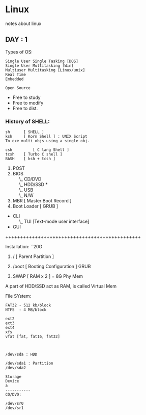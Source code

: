 # Linux
notes about linux 

## DAY : 1
Types of OS:
```
Single User Single Tasking [DOS]
Single User Multitasking [Win]
Multiuser Multitasking [Linux/unix]
Real Time
Embedded

Open Source
```
- Free to study
- Free to modify
- Free to dist.

### History of SHELL:
```
sh 		[ SHELL ]
ksh		[ Korn Shell ] : UNIX Script
To exe multi objs using a single obj.

csh 		[ C lang Shell ]
tcsh 	[ Turbo C shell ]
BASH  	[ ksh + tcsh ] 
```

1. POST
1. BIOS   
&nbsp;&nbsp;&nbsp;&nbsp;    \\_ CD/DVD  
&nbsp;&nbsp;&nbsp;&nbsp;    \\_ HDD/SSD *  
&nbsp;&nbsp;&nbsp;&nbsp;    \\_ USB  
&nbsp;&nbsp;&nbsp;&nbsp;    \\_ N/W
1. MBR [ Master Boot Record ]
1. Boot Loader [ GRUB ] 
			

* CLI  
&nbsp;&nbsp;&nbsp;&nbsp;    \\_ TUI [Text-mode user interface]   
* GUI

++++++++++++++++++++++++++++++++++++++++++++++

Installation:
``20G

1) /    		[ Parent Partition ] 

2) /boot		[ Booting Configuration ] GRUB

3) SWAP		[ RAM x 2 ] = 8G
							Phy 
							Mem

A part of HDD/SSD act as RAM, is called Virtual Mem





File SYstem:
``` 
FAT32 - 512 kb/block
NTFS  - 4 MB/block

ext2
ext3
ext4
xfs
vfat [fat, fat16, fat32]



/dev/sda : HDD

/dev/sda1 : Partition
/dev/sda2

Storage
Device
a
-----------
CD/DVD:

/dev/sr0
/dev/sr1

